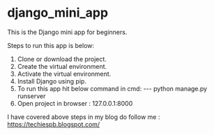 # django_mini_app
This is the Django mini app for beginners.

Steps to run this app is below:
1) Clone or download the project.
2) Create the virtual environment.
3) Activate the virtual environment.
4) Install Django using pip.
5) To run this app hit below command in cmd:
      --- python manage.py runserver
6) Open project in browser : 127.0.0.1:8000

I have covered above steps in my blog do follow me :
https://techiespb.blogspot.com/
